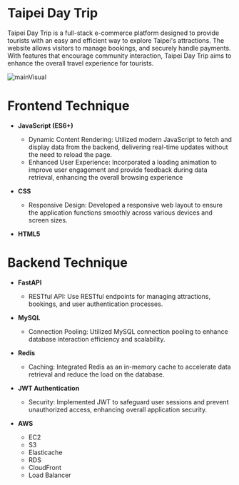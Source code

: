 # Taipei Day Trip
Taipei Day Trip is a full-stack e-commerce platform designed to provide tourists with an easy and efficient way to explore Taipei's attractions. The website allows visitors to manage bookings, and securely handle payments. With features that encourage community interaction, Taipei Day Trip aims to enhance the overall travel experience for tourists.

![mainVisual](static/images/README/mainVisual.png)
# Frontend Technique
- **JavaScript (ES6+)**

  - Dynamic Content Rendering: Utilized modern JavaScript to fetch and display data from the backend, delivering real-time updates without the need to reload the page.
  - Enhanced User Experience: Incorporated a loading animation to improve user engagement and provide feedback during data retrieval, enhancing the overall browsing experience
- **CSS**

  - Responsive Design: Developed a responsive web layout to ensure the application functions smoothly across various devices and screen sizes.
- **HTML5**

# Backend Technique
- **FastAPI**

  - RESTful API: Use RESTful endpoints for managing attractions, bookings, and user authentication processes.
- **MySQL**

  - Connection Pooling: Utilized MySQL connection pooling to enhance database interaction efficiency and scalability.
- **Redis**
  
  - Caching: Integrated Redis as an in-memory cache to accelerate data retrieval and reduce the load on the database.
- **JWT Authentication**
  
  - Security: Implemented JWT to safeguard user sessions and prevent unauthorized access, enhancing overall application security.

- **AWS**
  - EC2
  - S3
  - Elasticache
  - RDS
  - CloudFront
  - Load Balancer
